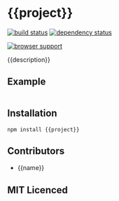 # {{project}}

[![build status][1]][2] [![dependency status][3]][4]

[![browser support][5]][6]

{{description}}

## Example

```js

```

## Installation

`npm install {{project}}`

## Contributors

 - {{name}}

## MIT Licenced

  [1]: https://secure.travis-ci.org/Colingo/{{project}}.png
  [2]: http://travis-ci.org/Colingo/{{project}}
  [3]: https://david-dm.org/Colingo/{{project}}/status.png
  [4]: https://david-dm.org/Colingo/{{project}}
  [5]: https://ci.testling.com/Colingo/{{project}}.png
  [6]: https://ci.testling.com/Colingo/{{project}}
